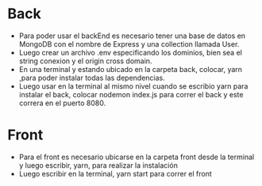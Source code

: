 # Back
- Para poder usar el backEnd es necesario tener una base de datos en MongoDB con el nombre de Express y una collection llamada User.
- Luego crear un archivo .env especificando los dominios, bien sea el string conexion y el origin cross domain.
- En una terminal y estando ubicado en la carpeta back, colocar, yarn ,para poder instalar todas las dependencias.
- Luego usar en la terminal al mismo nivel cuando se escribio yarn para instalar el back, colocar nodemon index.js para correr el back y este correra en el puerto 8080.

# Front
- Para el front es necesario ubicarse en la carpeta front desde la terminal y luego escribir, yarn, para realizar la instalación
- Luego escribir en la terminal, yarn start para correr el front